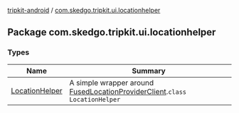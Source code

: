 [tripkit-android](../index.md) / [com.skedgo.tripkit.ui.locationhelper](./index.md)

## Package com.skedgo.tripkit.ui.locationhelper

### Types

| Name | Summary |
|---|---|
| [LocationHelper](-location-helper/index.md) | A simple wrapper around [FusedLocationProviderClient](https://developers.google.com/android/reference/com/google/android/gms/location/FusedLocationProviderClient).`class LocationHelper` |
